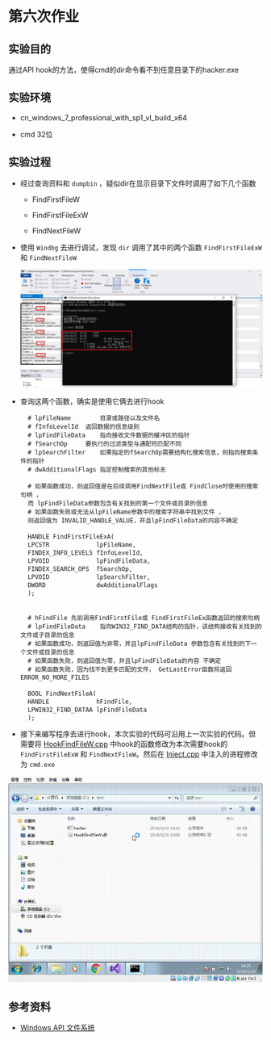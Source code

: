 # 第六次作业

## 实验目的

通过API hook的方法，使得cmd的dir命令看不到任意目录下的hacker.exe

## 实验环境

- cn_windows_7_professional_with_sp1_vl_build_x64

- cmd 32位

## 实验过程

- 经过查询资料和 `dumpbin` ，疑似dir在显示目录下文件时调用了如下几个函数

    - FindFirstFileW

    - FindFirstFileExW

    - FindNextFileW

- 使用 `Windbg` 去进行调试，发现 `dir` 调用了其中的两个函数 `FindFirstFileExW` 和 `FindNextFileW`

    ![](img/6/windbg.PNG)

- 查询这两个函数，确实是使用它俩去进行hook

        # lpFileName		目录或路径以及文件名
        # fInfoLevelId	返回数据的信息级别
        # lpFindFileData	指向接收文件数据的缓冲区的指针
        # fSearchOp		要执行的过滤类型与通配符匹配不同
        # lpSearchFilter	如果指定的fSearchOp需要结构化搜索信息，则指向搜索条件的指针
        # dwAdditionalFlags	指定控制搜索的其他标志

        # 如果函数成功，则返回值是在后续调用FindNextFile或 FindClose时使用的搜索句柄 ，
        而 lpFindFileData参数包含有关找到的第一个文件或目录的信息
        # 如果函数失败或无法从lpFileName参数中的搜索字符串中找到文件 ，
        则返回值为 INVALID_HANDLE_VALUE，并且lpFindFileData的内容不确定

        HANDLE FindFirstFileExA(
        LPCSTR             lpFileName,
        FINDEX_INFO_LEVELS fInfoLevelId,
        LPVOID             lpFindFileData,
        FINDEX_SEARCH_OPS  fSearchOp,
        LPVOID             lpSearchFilter,
        DWORD              dwAdditionalFlags
        );

    
        # hFindFile	先前调用FindFirstFile或 FindFirstFileEx函数返回的搜索句柄
        # lpFindFileData	指向WIN32_FIND_DATA结构的指针，该结构接收有关找到的文件或子目录的信息
        # 如果函数成功，则返回值为非零，并且lpFindFileData 参数包含有关找到的下一个文件或目录的信息
        # 如果函数失败，则返回值为零，并且lpFindFileData的内容 不确定
        # 如果函数失败，因为找不到更多匹配的文件， GetLastError函数将返回 ERROR_NO_MORE_FILES

        BOOL FindNextFileA(
        HANDLE             hFindFile,
        LPWIN32_FIND_DATAA lpFindFileData
        );

- 接下来编写程序去进行hook，本次实验的代码可沿用上一次实验的代码。但需要将 [HookFindFileW.cpp](src/6/HookFindFileW.cpp) 中hook的函数修改为本次需要hook的 `FindFirstFileExW` 和 `FindNextFileW`。然后在 [Inject.cpp](src/6/Inject.cpp) 中注入的进程修改为 `cmd.exe`

![](img/6/replay.gif)

## 参考资料

- [Windows API 文件系统](http://www.cnblogs.com/mydomain/archive/2011/01/07/1929874.html)
